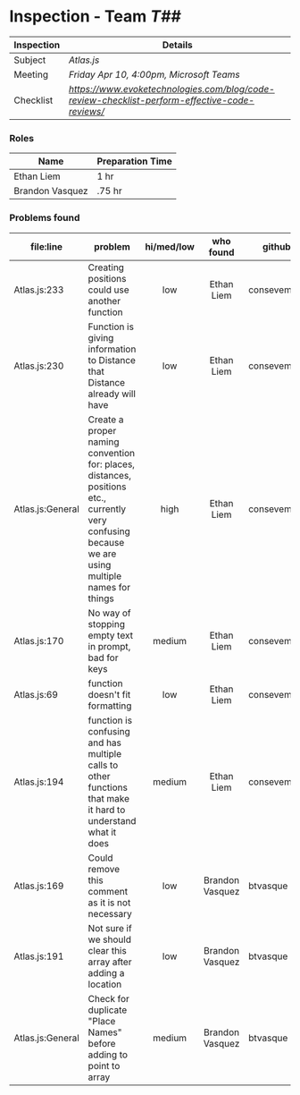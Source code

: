 # Inspection - Team *T##* 
 
| Inspection | Details |
| ----- | ----- |
| Subject | *Atlas.js* |
| Meeting | *Friday Apr 10, 4:00pm, Microsoft Teams* |
| Checklist | *https://www.evoketechnologies.com/blog/code-review-checklist-perform-effective-code-reviews/* |

### Roles

| Name | Preparation Time |
| ---- | ---- |
| Ethan Liem | 1 hr |
| Brandon Vasquez | .75 hr |

### Problems found

| file:line | problem | hi/med/low | who found | github#  |
| --- | --- | :---: | :---: | --- |
| Atlas.js:233 | Creating positions could use another function | low | Ethan Liem| consevempthe |
| Atlas.js:230 | Function is giving information to Distance that Distance already will have | low | Ethan Liem | consevempthe|
| Atlas.js:General | Create a proper naming convention for: places, distances, positions etc., currently very confusing because we are using multiple names for things | high | Ethan Liem | consevempthe |
| Atlas.js:170 | No way of stopping empty text in prompt, bad for keys | medium | Ethan Liem | consevempthe |
| Atlas.js:69 | function doesn't fit formatting | low | Ethan Liem | consevempthe |
| Atlas.js:194 | function is confusing and has multiple calls to other functions that make it hard to understand what it does | medium | Ethan Liem | consevempthe|
| Atlas.js:169 | Could remove this comment as it is not necessary | low | Brandon Vasquez | btvasque | 
| Atlas.js:191 | Not sure if we should clear this array after adding a location | low | Brandon Vasquez | btvasque |
| Atlas.js:General| Check for duplicate "Place Names" before adding to point to array | medium | Brandon Vasquez | btvasque |